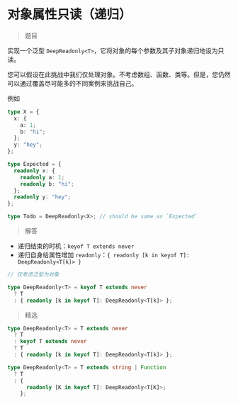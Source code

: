 # 对象属性只读（递归）

<BtnGroup 
  issue="https://tsch.js.org/9/solutions"
  answer="https://github.com/type-challenges/type-challenges/issues/31912"
/>

> 题目

实现一个泛型 `DeepReadonly<T>`，它将对象的每个参数及其子对象递归地设为只读。

您可以假设在此挑战中我们仅处理对象。不考虑数组、函数、类等。但是，您仍然可以通过覆盖尽可能多的不同案例来挑战自己。

例如

```ts
type X = {
  x: {
    a: 1;
    b: "hi";
  };
  y: "hey";
};

type Expected = {
  readonly x: {
    readonly a: 1;
    readonly b: "hi";
  };
  readonly y: "hey";
};

type Todo = DeepReadonly<X>; // should be same as `Expected`
```

> 解答

- 递归结束的时机：`keyof T extends never`
- 递归自身给属性增加 `readonly`：`{ readonly [k in keyof T]: DeepReadonly<T[k]> }`

```ts
// 仅考虑泛型为对象

type DeepReadonly<T> = keyof T extends never
  ? T
  : { readonly [k in keyof T]: DeepReadonly<T[k]> };
```

> 精选

<BtnGroup 
  featured="https://github.com/type-challenges/type-challenges/issues/187#issuecomment-1582010196"
/>

```ts
type DeepReadonly<T> = T extends never
  ? T
  : keyof T extends never
  ? T
  : { readonly [k in keyof T]: DeepReadonly<T[k]> };

type DeepReadonly<T> = T extends string | Function
  ? T
  : {
      readonly [K in keyof T]: DeepReadonly<T[K]>;
    };
```
